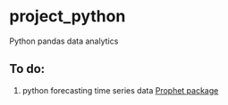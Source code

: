 # project_python
Python pandas data analytics

## To do:

1. python forecasting time series data [Prophet package](https://facebook.github.io/prophet/)